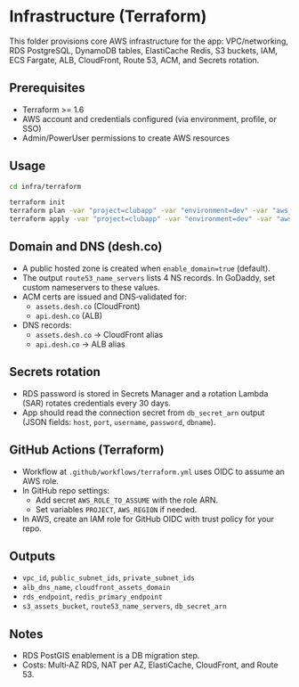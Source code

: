 # Infrastructure (Terraform)

This folder provisions core AWS infrastructure for the app: VPC/networking, RDS PostgreSQL, DynamoDB tables, ElastiCache Redis, S3 buckets, IAM, ECS Fargate, ALB, CloudFront, Route 53, ACM, and Secrets rotation.

## Prerequisites
- Terraform >= 1.6
- AWS account and credentials configured (via environment, profile, or SSO)
- Admin/PowerUser permissions to create AWS resources

## Usage
```bash
cd infra/terraform

terraform init
terraform plan -var "project=clubapp" -var "environment=dev" -var "aws_region=us-east-1" -var "domain_name=desh.co"
terraform apply -var "project=clubapp" -var "environment=dev" -var "aws_region=us-east-1" -var "domain_name=desh.co"
```

## Domain and DNS (desh.co)
- A public hosted zone is created when `enable_domain=true` (default).
- The output `route53_name_servers` lists 4 NS records. In GoDaddy, set custom nameservers to these values.
- ACM certs are issued and DNS‑validated for:
  - `assets.desh.co` (CloudFront)
  - `api.desh.co` (ALB)
- DNS records:
  - `assets.desh.co` → CloudFront alias
  - `api.desh.co` → ALB alias

## Secrets rotation
- RDS password is stored in Secrets Manager and a rotation Lambda (SAR) rotates credentials every 30 days.
- App should read the connection secret from `db_secret_arn` output (JSON fields: `host`, `port`, `username`, `password`, `dbname`).

## GitHub Actions (Terraform)
- Workflow at `.github/workflows/terraform.yml` uses OIDC to assume an AWS role.
- In GitHub repo settings:
  - Add secret `AWS_ROLE_TO_ASSUME` with the role ARN.
  - Set variables `PROJECT`, `AWS_REGION` if needed.
- In AWS, create an IAM role for GitHub OIDC with trust policy for your repo.

## Outputs
- `vpc_id`, `public_subnet_ids`, `private_subnet_ids`
- `alb_dns_name`, `cloudfront_assets_domain`
- `rds_endpoint`, `redis_primary_endpoint`
- `s3_assets_bucket`, `route53_name_servers`, `db_secret_arn`

## Notes
- RDS PostGIS enablement is a DB migration step.
- Costs: Multi‑AZ RDS, NAT per AZ, ElastiCache, CloudFront, and Route 53.
